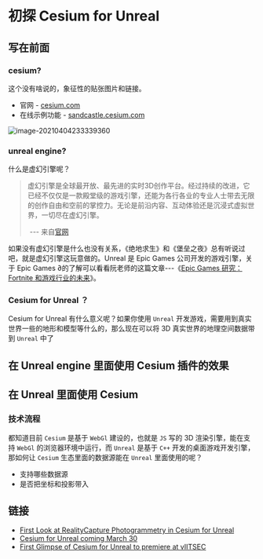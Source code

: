# 初探 Cesium for Unreal

## 写在前面

### cesium?

这个没有啥说的，象征性的贴张图片和链接。

- 官网 - [cesium.com](https://cesium.com/)
- 在线示例功能 - [sandcastle.cesium.com](https://sandcastle.cesium.com/)

![image-20210404233339360](https://tva1.sinaimg.cn/large/008eGmZEgy1gp84v33q0xj31ls0u01av.jpg)



### unreal engine?

什么是虚幻引擎呢？

> 虚幻引擎是全球最开放、最先进的实时3D创作平台。经过持续的改进，它已经不仅仅是一款殿堂级的游戏引擎，还能为各行各业的专业人士带去无限的创作自由和空前的掌控力。无论是前沿内容、互动体验还是沉浸式虚拟世界，一切尽在虚幻引擎。  
>
> ​	--- 来自[官网](https://www.unrealengine.com/zh-CN/)

如果没有虚幻引擎是什么也没有关系，《绝地求生》和《堡垒之夜》总有听说过吧，就是虚幻引擎这玩意做的。Unreal 是 Epic Games 公司开发的游戏引擎，关于 Epic Games ∂的了解可以看看阮老师的这篇文章---《[Epic Games 研究：Fortnite 和游戏行业的未来](https://www.ruanyifeng.com/blog/2020/06/epic-games.html)》。

### Cesium for Unreal ？

Cesium for Unreal 有什么意义呢？如果你使用 `Unreal` 开发游戏，需要用到真实世界一些的地形和模型等什么的，那么现在可以将 3D 真实世界的地理空间数据带到 `Unreal` 中了

## 在 Unreal engine 里面使用 Cesium 插件的效果





## 在 Unreal 里面使用 Cesium 

### 技术流程

都知道目前 `Cesium` 是基于 `WebGl` 建设的，也就是 `JS` 写的 3D 渲染引擎，能在支持 `WebGl` 的浏览器环境中运行，而 `Unreal` 是基于 `C++` 开发的桌面游戏开发引擎，那如何让 `Cesium` 生态里面的数据源能在 `Unreal` 里面使用的呢？




- 支持哪些数据源
- 是否把坐标和投影带入



## 链接

- [First Look at RealityCapture Photogrammetry in Cesium for Unreal](https://cesium.com/blog/2021/03/11/reality-capture-models-arriving-in-cesium-for-unreal/)
- [Cesium for Unreal coming March 30](https://cesium.com/blog/2021/02/16/cesium-for-unreal-news/)
- [First Glimpse of Cesium for Unreal to premiere at vIITSEC](https://cesium.com/blog/2020/11/30/project-anywhere/)